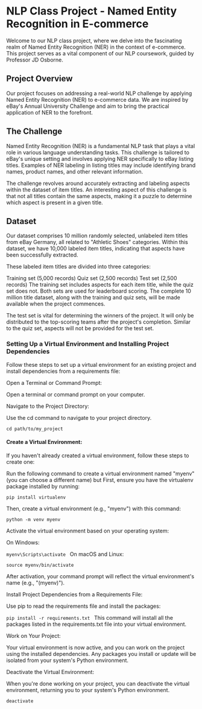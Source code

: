 # NLP Class Project - Named Entity Recognition in E-commerce
Welcome to our NLP class project, where we delve into the fascinating realm of Named Entity Recognition (NER) in the context of e-commerce. This project serves as a vital component of our NLP coursework, guided by Professor JD Osborne.

## Project Overview
Our project focuses on addressing a real-world NLP challenge by applying Named Entity Recognition (NER) to e-commerce data. We are inspired by eBay's Annual University Challenge and aim to bring the practical application of NER to the forefront.

## The Challenge
Named Entity Recognition (NER) is a fundamental NLP task that plays a vital role in various language understanding tasks. This challenge is tailored to eBay's unique setting and involves applying NER specifically to eBay listing titles. Examples of NER labeling in listing titles may include identifying brand names, product names, and other relevant information.

The challenge revolves around accurately extracting and labeling aspects within the dataset of item titles. An interesting aspect of this challenge is that not all titles contain the same aspects, making it a puzzle to determine which aspect is present in a given title.

## Dataset
Our dataset comprises 10 million randomly selected, unlabeled item titles from eBay Germany, all related to "Athletic Shoes" categories. Within this dataset, we have 10,000 labeled item titles, indicating that aspects have been successfully extracted.

These labeled item titles are divided into three categories:

Training set (5,000 records)
Quiz set (2,500 records)
Test set (2,500 records)
The training set includes aspects for each item title, while the quiz set does not. Both sets are used for leaderboard scoring. The complete 10 million title dataset, along with the training and quiz sets, will be made available when the project commences.

The test set is vital for determining the winners of the project. It will only be distributed to the top-scoring teams after the project's completion. Similar to the quiz set, aspects will not be provided for the test set.
 
### Setting Up a Virtual Environment and Installing Project Dependencies

Follow these steps to set up a virtual environment for an existing project and install dependencies from a requirements file:

Open a Terminal or Command Prompt:

Open a terminal or command prompt on your computer.

Navigate to the Project Directory:

Use the cd command to navigate to your project directory.


`cd path/to/my_project`

#### Create a Virtual Environment:

If you haven't already created a virtual environment, follow these steps to create one:


Run the following command to create a virtual environment named "myenv" (you can choose a different name) but First, ensure you have the virtualenv package installed by running:

`pip install virtualenv
`

Then, create a virtual environment (e.g., "myenv") with this command:

`python -m venv myenv
`

Activate the virtual environment based on your operating system:

On Windows:

`myenv\Scripts\activate
`
On macOS and Linux:

`source myenv/bin/activate`

After activation, your command prompt will reflect the virtual environment's name (e.g., "(myenv)").

Install Project Dependencies from a Requirements File:

Use pip to read the requirements file and install the packages:

`pip install -r requirements.txt
`
This command will install all the packages listed in the requirements.txt file into your virtual environment.

Work on Your Project:

Your virtual environment is now active, and you can work on the project using the installed dependencies. Any packages you install or update will be isolated from your system's Python environment.

Deactivate the Virtual Environment:

When you're done working on your project, you can deactivate the virtual environment, returning you to your system's Python environment.

`deactivate`